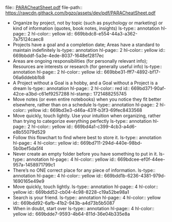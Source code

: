 file:: [PARACheatSheet.pdf](https://rawcdn.githack.com/bgzo/assets/dev/pdf/PARACheatSheet.pdf)
file-path:: https://rawcdn.githack.com/bgzo/assets/dev/pdf/PARACheatSheet.pdf

- Organize by project, not by topic (such as psychology or marketing) or kind of information (quotes, book notes, insights)
  ls-type:: annotation
  hl-page:: 2
  hl-color:: yellow
  id:: 669bbdc8-e554-44a3-a362-7a75124caec8
- Projects have a goal and a completion date; Areas have a standard to maintain indefinitely
  ls-type:: annotation
  hl-page:: 2
  hl-color:: yellow
  id:: 669bbddf-5a3e-4ede-8037-1648ef2817ec
- Areas are ongoing responsibilities (for personally relevant info); Resources are interests or research (for generally useful info)
  ls-type:: annotation
  hl-page:: 2
  hl-color:: yellow
  id:: 669bbe31-fff7-4892-bf17-06a6ddebb1b8
- A Project without a Goal is a hobby, and a Goal without a Project is a dream
  ls-type:: annotation
  hl-page:: 2
  hl-color:: red
  id:: 669bd371-90af-42ce-a3bd-c61ef9257288
  hl-stamp:: 1721488255745
- Move notes (or even entire notebooks) when you notice they fit better elsewhere, rather than on a schedule
  ls-type:: annotation
  hl-page:: 2
  hl-color:: yellow
  id:: 669bd3e3-d46a-431f-b3f3-69fec8433568
- Move quickly, touch lightly. Use your intuition when organizing, rather than trying to categorize everything perfectly
  ls-type:: annotation
  hl-page:: 2
  hl-color:: yellow
  id:: 669bd4a1-c399-4cb3-a4d6-e8b55079d529
- Follow this flowchart to find where best to store it.
  ls-type:: annotation
  hl-page:: 4
  hl-color:: yellow
  id:: 669bd711-294d-440e-98bd-5b0bef5da5f4
- Never create an empty folder before you have something to put in it.
  ls-type:: annotation
  hl-page:: 4
  hl-color:: yellow
  id:: 669bdcee-ef0f-44ee-957a-1458971799c1
- There’s no ONE correct place for any piece of information.
  ls-type:: annotation
  hl-page:: 4
  hl-color:: yellow
  id:: 669bdd1b-6236-4381-979d-1690165e49e9
- Move quickly, touch lightly. 
  ls-type:: annotation
  hl-page:: 4
  hl-color:: yellow
  id:: 669bdd52-cb04-4c98-8228-c19a52be98a1
- Search is your friend. 
  ls-type:: annotation
  hl-page:: 4
  hl-color:: yellow
  id:: 669bdd92-6afb-41b2-943b-a4d73b5b5087
- When in doubt, start over
  ls-type:: annotation
  hl-page:: 4
  hl-color:: yellow
  id:: 669bdde7-9593-4b64-811d-36e04b335e8a